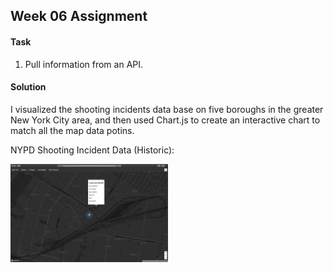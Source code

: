 ## Week 06 Assignment

#### Task
1. Pull information from an API.

#### Solution
I visualized the shooting incidents data base on five boroughs in the greater New York City area, and then used Chart.js to create an interactive chart to match all the map data potins.

NYPD Shooting Incident Data (Historic):

<img src="https://github.com/yujunmjiang/WebAdvanced_Spring2020_jiany023/blob/master/week5_hw/Screen%20Shot%202020-02-27%20at%201.13.03%20AM.png" width="50%"/>

